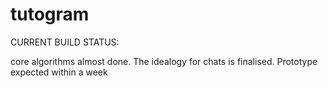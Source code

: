 # tutogram
CURRENT BUILD STATUS:

core algorithms almost done.
The idealogy for chats is finalised.
Prototype expected within a week
